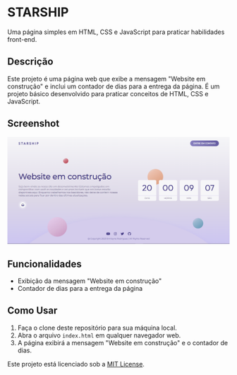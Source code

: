 # STARSHIP

Uma página simples em HTML, CSS e JavaScript para praticar habilidades front-end.

## Descrição

Este projeto é uma página web que exibe a mensagem "Website em construção" e inclui um contador de dias para a entrega da página. É um projeto básico desenvolvido para praticar conceitos de HTML, CSS e JavaScript.

## Screenshot

![Screenshot](screenshot.png)

## Funcionalidades

- Exibição da mensagem "Website em construção"
- Contador de dias para a entrega da página

## Como Usar

1. Faça o clone deste repositório para sua máquina local.
2. Abra o arquivo `index.html` em qualquer navegador web.
3. A página exibirá a mensagem "Website em construção" e o contador de dias.

Este projeto está licenciado sob a [MIT License](LICENSE).
